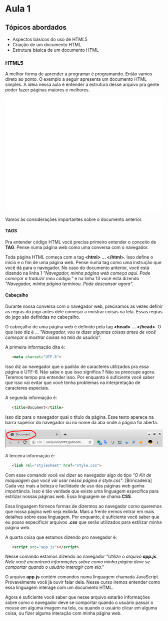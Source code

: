 # Aula 1

## Tópicos abordados

- Aspectos básicos do uso de HTML5
- Criação de um documento HTML
- Estrutura básica de um documento HTML


### HTML5

A melhor forma de aprender a programar é programando. Então vamos direto ao ponto. O exemplo a seguir apresenta um documento HTML simples. A ideia nessa aula é entender a estrutura desse arquivo pra gente poder fazer páginas maiores e melhores. 

![Code 1](img/code1.svg)

Vamos às considerações importantes sobre o documento anterior. 

#### TAGS

Pra entender código HTML você precisa primeiro entender o conceito de **TAG**. Pense numa página web como uma conversa com o navegador. 

Toda página HTML começa com a tag **\<html\> ...  \</html\>**. Isso define o início e o fim de uma página web. Pense numa tag como uma instrução que você dá para o navegador. No caso do documento anterior, você está dizendo na linha 1 *"Navegador, minha página web começa aqui. Pode começar a traduzir meu código."* e na linha 13 você está dizendo *"Navegador, minha página terminou. Pode descansar agora".*  

#### Cabeçalho

Durante nossa conversa com o navegador web, precisamos as vezes definir as regras do jogo antes dele começar a mostrar coisas na tela. Essas regras do jogo são definidas no cabeçalho. 

O cabeçalho de uma página web é definido pela tag **\<head\> ...  \</head\>**. O que isso diz é  ... *"Navegador, vou te dizer algumas coisas antes de você começar a mostrar coisas na tela do usuário"*.

A primeira informação dita é: 

```html
   <meta charset="UTF-8">
```

Isso diz ao navegador que o padrão de caracteres utilizados pra essa página é UTF-8. Não sabe o que isso significa ? Não se preocupe agora. Teremos tempo pra entender isso. Por enquanto é suficiente você saber que isso vai evitar que você tenha problemas na interpretação de caracteres especiais. 

A segunda informação é:

```html
   <title>Document</title>
```

Isso diz para o navegador qual o título da página. Esse texto aparece na barra superior do navegador ou no nome da aba onde a página foi aberta. 

![Code 1](img/barra_endereco.png)

A terceira informação é:

```html
   <link rel="stylesheet" href="style.css">
```

Com esse comando você vai dizer ao navegador algo do tipo *"O Kit de maquiagem que você vai usar nessa página é  style.css"*. [Brincadeira]  
Cada vez mais a beleza e facilidade de uso das páginas web ganha importância. Isso é tão verdade que existe uma linguagem específica para estilizar nossas páginas web. Essa linguagem se chama **CSS**.  

Essa linguagem fornece formas de dizermos ao navegador como queremos que nossa página web seja exibida. Mais a frente iremos entrar em mais detalhes sobre essa linguagem. Por enquanto, é suficiente você saber que eu posso especificar arquivos __*.css*__ que serão utilizados para estilizar minha página web. 


A quarta coisa que estamos dizendo pro navegador é: 

```html
   <script src="app.js"></script>
```

Nesse comando estamos dizendo ao navegador *"Utilize o arquivo __app.js__. Nele você encontrará informações sobre como minha página deve se comportar quando o usuário interagir com ela."*  

O arquivo __app.js__ contém comandos numa linguagem chamada JavaScript. Provavelmente você já ouvir falar dela. Nesse curso iremos entender como essa linguagem interage com um documento HTML.

Agora é suficiente você saber que nesse arquivo estarão informações sobre como o navegador deve se comportar quando o usuário passar o mouse em alguma imagem na tela, ou quando o usuário clicar em alguma coisa, ou fizer alguma interação com minha página web. 

